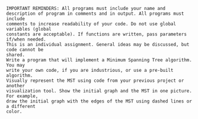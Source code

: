     IMPORTANT REMINDERS: All programs must include your name and
    description of program in comments and in output. All programs must include
    comments to increase readability of your code. Do not use global variables (global
    constants are acceptable). If functions are written, pass parameters if/when needed.
    This is an individual assignment. General ideas may be discussed, but code cannot be
    shared.
    Write a program that will implement a Minimum Spanning Tree algorithm. You may
    write your own code, if you are industrious, or use a pre-built algorithm.
    Visually represent the MST using code from your previous project or another
    visualization tool. Show the initial graph and the MST in one picture. For example,
    draw the initial graph with the edges of the MST using dashed lines or a different
    color. 
